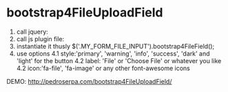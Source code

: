 # bootstrap4FileUploadField
1. call jquery:
2. call js plugin file: <script src="js/bootstrap4FileUploadField.js"></script>
3. instantiate it thusly $('.MY_FORM_FILE_INPUT').bootstrap4FileField(); 
4. use options
4.1 style:'primary', 'warning', 'info', 'success', 'dark' and 'light' for the button
4.2 label: 'File' or 'Choose File' or whatever you like
4.2 icon:'fa-file', 'fa-image' or any other font-awesome icons

DEMO:
http://pedroserpa.com/bootstrap4FileUploadField/
